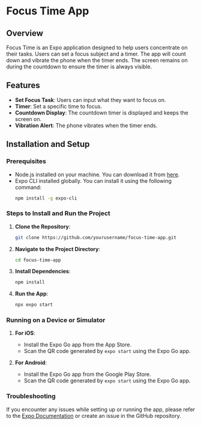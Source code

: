 # Focus Time App

## Overview

Focus Time is an Expo application designed to help users concentrate on their tasks. Users can set a focus subject and a timer. The app will count down and vibrate the phone when the timer ends. The screen remains on during the countdown to ensure the timer is always visible.

## Features

- **Set Focus Task**: Users can input what they want to focus on.
- **Timer**: Set a specific time to focus.
- **Countdown Display**: The countdown timer is displayed and keeps the screen on.
- **Vibration Alert**: The phone vibrates when the timer ends.

## Installation and Setup

### Prerequisites

- Node.js installed on your machine. You can download it from [here](https://nodejs.org/).
- Expo CLI installed globally. You can install it using the following command:
  ```bash
  npm install -g expo-cli
  ```

### Steps to Install and Run the Project

1. **Clone the Repository**:
   ```bash
   git clone https://github.com/yourusername/focus-time-app.git
   ```
2. **Navigate to the Project Directory**:
   ```bash
   cd focus-time-app
   ```
3. **Install Dependencies**:
   ```bash
   npm install
   ```
4. **Run the App**:
   ```bash
   npx expo start
   ```

### Running on a Device or Simulator

1. **For iOS**:
   - Install the Expo Go app from the App Store.
   - Scan the QR code generated by `expo start` using the Expo Go app.

2. **For Android**:
   - Install the Expo Go app from the Google Play Store.
   - Scan the QR code generated by `expo start` using the Expo Go app.

### Troubleshooting

If you encounter any issues while setting up or running the app, please refer to the [Expo Documentation](https://docs.expo.dev/) or create an issue in the GitHub repository.

